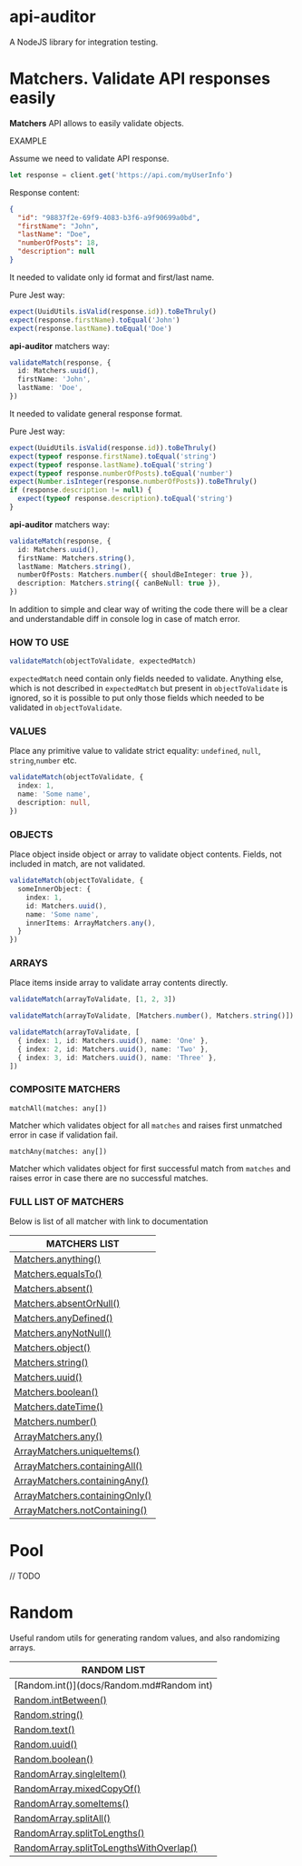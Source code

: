 # api-auditor

A NodeJS library for integration testing.

# Matchers. Validate API responses easily

**Matchers** API allows to easily validate objects.

EXAMPLE

Assume we need to validate API response.

```typescript
let response = client.get('https://api.com/myUserInfo')
```

Response content:

```json
{
  "id": "98837f2e-69f9-4083-b3f6-a9f90699a0bd",
  "firstName": "John",
  "lastName": "Doe",
  "numberOfPosts": 18,
  "description": null
}
```

It needed to validate only id format and first/last name.

Pure Jest way:

```typescript
expect(UuidUtils.isValid(response.id)).toBeThruly()
expect(response.firstName).toEqual('John')
expect(response.lastName).toEqual('Doe')
```

**api-auditor** matchers way:

```typescript
validateMatch(response, {
  id: Matchers.uuid(),
  firstName: 'John',
  lastName: 'Doe',
})
```

It needed to validate general response format.

Pure Jest way:

```typescript
expect(UuidUtils.isValid(response.id)).toBeThruly()
expect(typeof response.firstName).toEqual('string')
expect(typeof response.lastName).toEqual('string')
expect(typeof response.numberOfPosts).toEqual('number')
expect(Number.isInteger(response.numberOfPosts)).toBeThruly()
if (response.description != null) {
  expect(typeof response.description).toEqual('string')
}
```

**api-auditor** matchers way:

```typescript
validateMatch(response, {
  id: Matchers.uuid(),
  firstName: Matchers.string(),
  lastName: Matchers.string(),
  numberOfPosts: Matchers.number({ shouldBeInteger: true }),
  description: Matchers.string({ canBeNull: true }),
})
```

In addition to simple and clear way of writing the code there will be a clear and understandable diff in console log in
case of match error.

### HOW TO USE

```typescript
validateMatch(objectToValidate, expectedMatch)
```

```expectedMatch``` need contain only fields needed to validate. Anything else, which is not described
in ```expectedMatch``` but present in ```objectToValidate``` is ignored, so it is possible to put only those fields
which needed to be validated in ```objectToValidate```.

### VALUES

Place any primitive value to validate strict equality: ```undefined```, ```null```, ```string```,```number``` etc.

```typescript
validateMatch(objectToValidate, {
  index: 1,
  name: 'Some name',
  description: null,
})
```

### OBJECTS

Place object inside object or array to validate object contents. Fields, not included in match, are not validated.

```typescript
validateMatch(objectToValidate, {
  someInnerObject: {
    index: 1,
    id: Matchers.uuid(),
    name: 'Some name',
    innerItems: ArrayMatchers.any(),
  }
})
```

### ARRAYS

Place items inside array to validate array contents directly.

```typescript
validateMatch(arrayToValidate, [1, 2, 3])

validateMatch(arrayToValidate, [Matchers.number(), Matchers.string()])

validateMatch(arrayToValidate, [
  { index: 1, id: Matchers.uuid(), name: 'One' },
  { index: 2, id: Matchers.uuid(), name: 'Two' },
  { index: 3, id: Matchers.uuid(), name: 'Three' },
])
```

### COMPOSITE MATCHERS

```
matchAll(matches: any[])
```

Matcher which validates object for all ```matches``` and raises first unmatched error in case if validation fail.

```
matchAny(matches: any[])
```

Matcher which validates object for first successful match from ```matches``` and raises error in case there are no
successful matches.

### FULL LIST OF MATCHERS

Below is list of all matcher with link to documentation

| MATCHERS LIST                                                                     |
|-----------------------------------------------------------------------------------|
| [Matchers.anything()](docs/Matchers.md#Matchers.anything)                       |
| [Matchers.equalsTo()](docs/Matchers.md#Matchers.equalsTo)                       |
| [Matchers.absent()](docs/Matchers.md#Matchers.absent)                           |
| [Matchers.absentOrNull()](docs/Matchers.md#Matchers.absentOrNull)               |
| [Matchers.anyDefined()](docs/Matchers.md#Matchers.anyDefined)                   |
| [Matchers.anyNotNull()](docs/Matchers.md#Matchers.anyNotNull)                   |
| [Matchers.object()](docs/Matchers.md#Matchers.object)                           |
| [Matchers.string()](docs/Matchers.md#Matchers.string)                           |
| [Matchers.uuid()](docs/Matchers.md#Matchers.uuid)                               |
| [Matchers.boolean()](docs/Matchers.md#Matchers.boolean)                         |
| [Matchers.dateTime()](docs/Matchers.md#Matchers.dateTime)                       |
| [Matchers.number()](docs/Matchers.md#Matchers.number)                           |
| [ArrayMatchers.any()](docs/Matchers.md#ArrayMatchers.any)                       |
| [ArrayMatchers.uniqueItems()](docs/Matchers.md#ArrayMatchers.uniqueItems)       |
| [ArrayMatchers.containingAll()](docs/Matchers.md#ArrayMatchers.containingAll)   |
| [ArrayMatchers.containingAny()](docs/Matchers.md#ArrayMatchers.containingAny)   |
| [ArrayMatchers.containingOnly()](docs/Matchers.md#ArrayMatchers.containingOnly) |
| [ArrayMatchers.notContaining()](docs/Matchers.md#ArrayMatchers.notContaining)   |

# Pool

// TODO

# Random

Useful random utils for generating random values, and also randomizing arrays.

| RANDOM LIST                                                                                     |
|-------------------------------------------------------------------------------------------------|
| [Random.int()](docs/Random.md#Random int)                                                       |
| [Random.intBetween()](docs/Random.md#Random.intBetween)                                         |
| [Random.string()](docs/Random.md#Random.string)                                                 |
| [Random.text()](docs/Random.md#Random.text)                                                     |
| [Random.uuid()](docs/Random.md#Random.uuid)                                                     |
| [Random.boolean()](docs/Random.md#Random.boolean)                                               |
| [RandomArray.singleItem()](docs/Random.md#RandomArray.singleItem)                               |
| [RandomArray.mixedCopyOf()](docs/Random.md#RandomArray.mixedCopyOf)                             |
| [RandomArray.someItems()](docs/Random.md#RandomArray.someItems)                                 |
| [RandomArray.splitAll()](docs/Random.md#RandomArray.splitAll)                                   |
| [RandomArray.splitToLengths()](docs/Random.md#RandomArray.splitToLengths)                       |
| [RandomArray.splitToLengthsWithOverlap()](docs/Random.md#RandomArray-splitToLengthsWithOverlap) |
